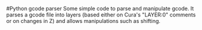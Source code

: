 #Python gcode parser
Some simple code to parse and manipulate gcode. It parses a gcode file
into layers (based either on Cura's "LAYER:0" comments or on changes
in Z) and allows manipulations such as shifting.
